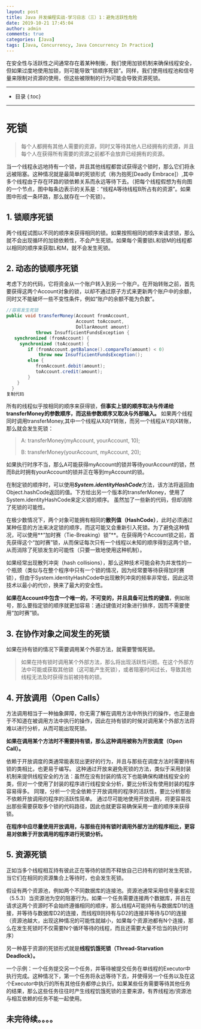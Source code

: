 ```yaml
---
layout: post
title: Java 并发编程实战-学习日志（三）1：避免活跃性危险
date: 2019-10-21 17:45:04
author: admin
comments: true
categories: [Java]
tags: [Java, Concurrency, Java Concurrency In Practice]
---
```


在安全性与活跃性之间通常存在着某种制衡，我们使用加锁机制来确保线程安全，但如果过度地使用加锁，则可能导致“锁顺序死锁”。同样，我们使用线程池和信号量来限制对资源的使用，但这些被限制的行为可能会导致资源死锁。

<!-- more -->

---

* 目录
{:toc}
---

# 死锁

> 每个人都拥有其他人需要的资源，同时又等待其他人已经拥有的资源，并且每个人在获得所有需要的资源之前都不会放弃已经拥有的资源。

当一个线程永远地持有一个锁，并且其他线程都尝试获得这个锁时，那么它们将永远被阻塞。这种情况就是最简单的死锁形式（称为抱死[Deadly Embrace]）,其中多个线程由于存在环路的锁依赖关系而永远等待下去。（把每个线程假想为有向图的一个节点，图中每条边表示的关系是：“线程A等待线程B所占有的资源”。如果图中形成一条环路，那么就存在一个死锁）。

## 1. 锁顺序死锁

两个线程试图以不同的顺序来获得相同的锁。如果按照相同的顺序来请求锁，那么就不会出现循环的加锁依赖性，不会产生死锁。如果每个需要锁L和锁M的线程都以相同的顺序来获取L和M，就不会发生死锁。

## 2. 动态的锁顺序死锁

考虑下方的代码，它将资金从一个账户转入到另一个账户。在开始转账之前，首先要获得这两个Account对象的锁，以却不通过原子方式来更新两个账户中的余额，同时又不能破坏一些不变性条件，例如“账户的余额不能为负数”。

```java
//容易发生死锁
public void transferMoney(Account fromAccount,
                          Account toAccount,
                          DollarAmount amount)
           throws InsufficientFundsException {
   synchronized (fromAccount) {
     synchronized (toAccount) {
        if (fromAccount.getBalance().compareTo(amount) < 0)
            throw new InsufficientFundsException();
        else {
           fromAccount.debit(amount);
           toAccount.credit(amount);
        }
    }
  }
复制代码
```

所有的线程似乎按相同的顺序来获得锁，**但事实上锁的顺序取决与传递给transferMoney的参数顺序，而这些参数顺序又取决与外部输入。** 如果两个线程同时调用transferMoney,其中一个线程从X向Y转账，而另一个线程从Y向X转账，那么就会发生死锁：

> A: transferMoney(myAccount, yourAccount, 10);
>
> B: transferMoney(yourAccount, myAccount, 20);

如果执行时序不当，那么A可能获得myAccount的锁并等待yourAccount的锁，然而B此时拥有yourAccount的锁并正在等到myAccount的锁。

在制定锁的顺序时，可以使用***System.identityHashCode***方法，该方法将返回由Object.hashCode返回的值。下方给出另一个版本的transferMoney，使用了System.identityHashCode来定义锁的顺序。 虽然加了一些新的代码，但却消除了死锁的可能性。

在极少数情况下，两个对象可能拥有相同的**散列值（HashCode）**，此时必须通过某种任意的方法来决定锁的顺序，而这可能又会重新引入死锁。为了避免这种情况，可以使用**“加时赛（Tie-Breaking）锁”**。在获得两个Account锁之前，首先获得这个“加时赛”锁，从而保证每次只有一个线程以未知的顺序得到这两个锁，从而消除了死锁发生的可能性（只要一致地使用这种机制）。

如果经常出现散列冲突（hash collisions），那么这种技术可能会称为并发性的一个瓶颈（类似与在整个程序中只有一个锁的情况，因为经常要等待获得加时赛锁），但由于System.identityHashCode中出现散列冲突的频率非常低，因此这项技术以最小的代价，换来了最大的安全性。

**如果在Account中包含一个唯一的，不可变的，并且具备可比性的键值**，例如账号，那么要指定锁的顺序就更加容易：通过键值对对象进行排序，因而不需要使用“加时赛”锁。

## 3. 在协作对象之间发生的死锁

如果在持有锁的情况下需要调用某个外部方法，就需要警惕死锁。

> 如果在持有锁时调用某个外部方法，那么将出现活跃性问题。在这个外部方法中可能或获取其他锁（这可能产生死锁），或者阻塞时间过长，导致其他线程无法及时获得当前被持有的锁。

## 4. 开放调用（Open Calls）

方法调用相当于一种抽象屏障，你无需了解在调用方法中所执行的操作，也正是由于不知道在被调用方法中执行的操作，因此在持有锁的时候对调用某个外部方法将难以进行分析，从而可能出现死锁。

**如果在调用某个方法时不需要持有锁，那么这种调用被称为开放调度（Open Call）。**

依赖于开放调度的类通常能表现出更好的行为，并且与那些在调度方法时需要持有锁的类相比，也更易于编写。 这种通过开放来避免死锁的方法，类似于采用封装机制来提供线程安全的方法：虽然在没有封装的情况下也能确保构建线程安全的类，但对一个使用了封装的程序进行线程安全分析，要比分析没有使用封装的程序容易得多。 同理，分析一个完全依赖于开放调用的程序的活跃性，要比分析那些不依赖开放调用的程序的活跃性简单。 通过尽可能地使用开放调用，将更容易找出那些需要获取多个锁的代码路径，因此也就更容易确保采用一直的顺序来获得锁。

**在程序中应尽量使用开放调用，与那些在持有锁时调用外部方法的程序相比，更容易对依赖于开放调用的程序进行死锁分析。**

## 5. 资源死锁

正如当多个线程相互持有彼此正在等待的锁而不释放自己已持有的锁时发生死锁，当它们在相同的资源集合上等待时，也会发生死锁。

假设有两个资源池，例如两个不同数据库的连接池。资源池通常采用信号量来实现（5.5.3）当资源池为空的阻塞行为。如果一个任务需要连接两个数据库，并且在请求这两个资源时不会始终遵循相同的顺序，那么线程A可能持有与数据库D1的连接，并等待与数据库D2的连接，而线程B则持有与D2的连接并等待与D1的连接（资源池越大，出现这种情况的可能性就越小，如果每个资源池都有N个连接，那么在发生死锁时不仅需要N个循环等待的线程，而且还需要大量不恰当的执行时序）

另一种基于资源的死锁形式就是**线程饥饿死锁（Thread-Starvation Deadlock）。** 

一个示例：一个任务提交另一个任务，并等待被提交任务在单线程的Executor中执行完成。这种情况下，第一个任务将永远等待下去，并使得另一个任务以及在这个Executor中执行的所有其他任务都停止执行。如果某些任务需要等待其他任务的结果，那么这些任务往往时产生线程饥饿死锁的主要来源，有界线程池/资源池与相互依赖的任务不能一起使用。










## 未完待续。。。。



